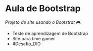 # **Aula de Bootstrap**

_Projeto de site usando o Bootstrat_  :video_game:

* Teste de aprendizagem de Bootstrap
* Site para time gamer
* #Desafio_DIO

